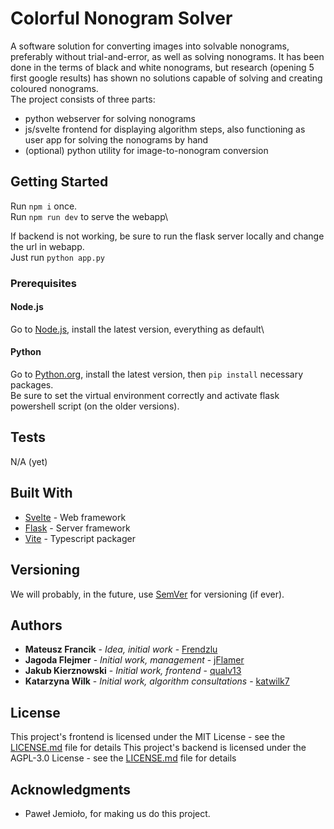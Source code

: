 # Colorful Nonogram Solver

A software solution for converting images into solvable nonograms, preferably without trial-and-error, as well as solving nonograms.
It has been done in the terms of black and white nonograms, but research (opening 5 first google results) has shown no solutions capable of solving and creating coloured nonograms.\
The project consists of three parts:
* python webserver for solving nonograms
* js/svelte frontend for displaying algorithm steps, also functioning as user app for solving the nonograms by hand
* (optional) python utility for image-to-nonogram conversion

## Getting Started

Run `npm i` once.\
Run `npm run dev` to serve the webapp\

If backend is not working, be sure to run the flask server locally and change the url in webapp.\
Just run `python app.py`

### Prerequisites

#### Node.js
Go to [Node.js](https://nodejs.org/en), install the latest version, everything as default\

#### Python
Go to [Python.org](https://www.python.org/downloads/), install the latest version, then `pip install` necessary packages.\
Be sure to set the virtual environment correctly and activate flask powershell script (on the older versions). 

## Tests

N/A (yet)

## Built With

* [Svelte](https://svelte.dev/) - Web framework
* [Flask](https://flask.palletsprojects.com/en/3.0.x/) - Server framework
* [Vite](https://vitejs.dev/) - Typescript packager

## Versioning

We will probably, in the future, use [SemVer](http://semver.org/) for versioning (if ever).

## Authors

* **Mateusz Francik** - *Idea, initial work* - [Frendzlu](https://github.com/Frendzlu)
* **Jagoda Flejmer** - *Initial work, management* - [jFlamer](https://github.com/jFlamer)
* **Jakub Kierznowski** - *Initial work, frontend* - [qualv13](https://github.com/qualv13)
* **Katarzyna Wilk** - *Initial work, algorithm consultations* - [katwilk7](https://github.com/katwilk7)

## License

This project's frontend is licensed under the MIT License - see the [LICENSE.md](https://github.com/AGH-Narzedzia-Informatyczne-2023-2024/nonogram-solver-webapp/blob/main/LICENSE) file for details
This project's backend is licensed under the AGPL-3.0 License - see the [LICENSE.md](https://github.com/AGH-Narzedzia-Informatyczne-2023-2024/nonogram-solver-backend/blob/main/LICENSE) file for details

## Acknowledgments

* Paweł Jemioło, for making us do this project.
